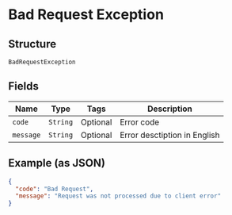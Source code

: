 
# Bad Request Exception

## Structure

`BadRequestException`

## Fields

| Name | Type | Tags | Description |
|  --- | --- | --- | --- |
| `code` | `String` | Optional | Error code |
| `message` | `String` | Optional | Error desctiption in English |

## Example (as JSON)

```json
{
  "code": "Bad Request",
  "message": "Request was not processed due to client error"
}
```

